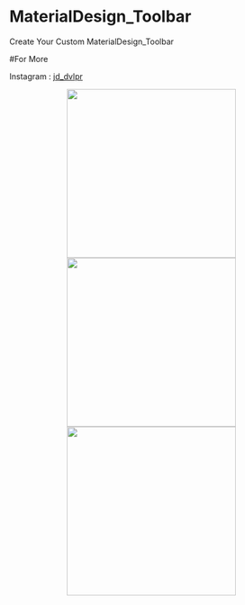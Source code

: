 # MaterialDesign_Toolbar
Create Your Custom MaterialDesign_Toolbar

#For More 

Instagram : <a href="@jd_dvlpr">jd_dvlpr</a>
<p align="center">
  <img src="https://user-images.githubusercontent.com/31721649/37871960-af4b0d56-3019-11e8-90a7-50cbe3863674.jpg" height="300">
<img src="https://user-images.githubusercontent.com/31721649/37871990-82ac2522-301a-11e8-991b-12508ce3d67b.jpg" height="300">
<img src="https://user-images.githubusercontent.com/31721649/37871991-88592b64-301a-11e8-8a1a-40b8bb26bc8a.jpg" height="300">
</p>







